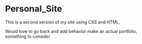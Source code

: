 # Personal_Site

This is a second version of my site using CSS and HTML,

Would love to go back and add behavior make an actual portfolio, something to consider
